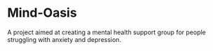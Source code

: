 # Mind-Oasis
A project aimed at creating a mental health support group for people struggling with anxiety and depression.
